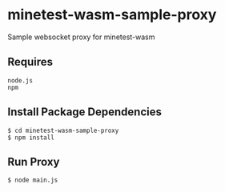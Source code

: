 minetest-wasm-sample-proxy
==========================
Sample websocket proxy for minetest-wasm


Requires
------------
    node.js
    npm

Install Package Dependencies
----------------------------

    $ cd minetest-wasm-sample-proxy
    $ npm install

Run Proxy
---------

    $ node main.js
